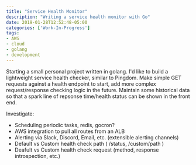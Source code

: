 ```yaml
---
title: "Service Health Monitor"
description: "Writing a service health monitor with Go"
date: 2019-01-28T12:52:48-05:00
categories: ['Work-In-Progress']
tags:
- AWS
- cloud
- golang
- development
---
```


Starting a small personal project written in golang. I'd like to build a lightweight
 service health checker, similar to Pingdom. Make simple GET requests against a health
 endpoint to start, add more complex request/response checking logic in the future.
Maintain some historical data so that a spark line of repsonse time/health status can be
 shown in the front end.

 <!--more-->
Investigate:

- Scheduling periodic tasks, redis, gocron?
- AWS integration to pull all routes from an ALB
- Alerting via Slack, Discord, Email, etc. (extensible alerting channels)
- Default vs Custom health check path ( /status, /custom/path )
- Deafult vs Custom health check request (method, response introspection, etc.)
